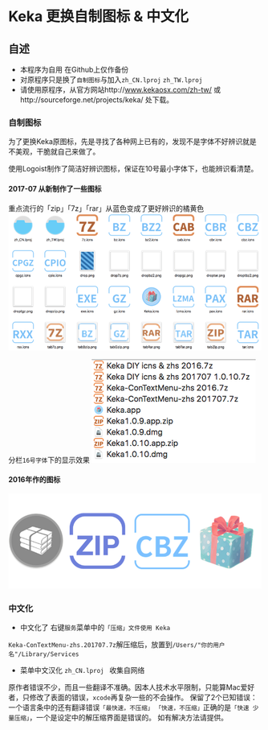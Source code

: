 # Keka 更换自制图标 & 中文化

## 自述
- 本程序为自用 在Github上仅作备份
- 对原程序只是换了`自制图标`与加入`zh_CN.lproj` `zh_TW.lproj`
- 请使用原程序，从官方网站http://www.kekaosx.com/zh-tw/ 或http://sourceforge.net/projects/keka/ 处下载。

### 自制图标
为了更换Keka原图标，先是寻找了各种网上已有的，发现不是字体不好辨识就是不美观，干脆就自己来做了。

使用Logoist制作了简洁好辨识图标，保证在10号最小字体下，也能辨识看清楚。

#### 2017-07 从新制作了一些图标
重点流行的「zip」「7z」「rar」从蓝色变成了更好辨识的橘黄色
![](https://github.com/Leeatmy/Keka_Chinese/blob/master/Screenshot/2017-07%20new%20icns.png?raw=true)

分栏`16号字体`下的显示效果
![](https://github.com/Leeatmy/Keka_Chinese/blob/master/Screenshot/2017-07%2016.png?raw=true)

#### 2016年作的图标
![](https://github.com/Leeatmy/Keka_Chinese/blob/master/Screenshot/look%20icon.png)

### 中文化
- 中文化了 右键`服务`菜单中的`「压缩」文件使用 Keka`

`Keka-ConTextMenu-zhs.201707.7z`解压缩后，放置到`/Users/"你的用户名"/Library/Services`

- 菜单中文汉化 `zh_CN.lproj ` 收集自网络

原作者错误不少，而且一些翻译不准确。因本人技术水平限制，只能算Mac爱好者，只修改了表面的错误，`xcode`再复杂一些的不会操作。
保留了2个已知错误：一个语言条中的还有翻译错误`「最快速，不压缩」` `「快速，不压缩」`正确的是`「快速 少量压缩」`，一个是设定中的解压缩界面是错误的。
如有解决方法请提供。

